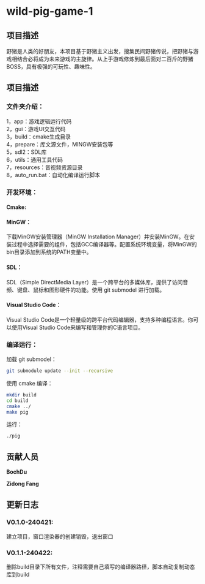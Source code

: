 # wild-pig-game-1

## **项目描述**

野猪是人类的好朋友，本项目基于野猪主义出发，搜集民间野猪传说，把野猪与游戏相结合必将成为未来游戏的主旋律。从上手游戏修炼到最后面对二百斤的野猪BOSS，具有极强的可玩性、趣味性。

## **项目描述**

### 文件夹介绍：
1，app：游戏逻辑运行代码
<br />
2，gui：游戏UI交互代码
<br />
3，build：cmake生成目录
<br />
4，prepare：库文源文件，MINGW安装包等
<br />
5，sdl2：SDL库
<br />
6，utils：通用工具代码
<br />
7，resources：音视频资源目录
<br />
8，auto_run.bat：自动化编译运行脚本

### 开发环境：
#### Cmake:

#### MinGW：
下载MinGW安装管理器（MinGW Installation Manager）并安装MinGW。在安装过程中选择需要的组件，包括GCC编译器等。配置系统环境变量，将MinGW的bin目录添加到系统的PATH变量中。

#### SDL：
SDL（Simple DirectMedia Layer）是一个跨平台的多媒体库，提供了访问音频、键盘、鼠标和图形硬件的功能。使用 git submodel 进行加载。

#### Visual Studio Code：
Visual Studio Code是一个轻量级的跨平台代码编辑器，支持多种编程语言。你可以使用Visual Studio Code来编写和管理你的C语言项目。

### 编译运行：

加载 git submodel：

```bash
git submodule update --init --recursive
```

使用 cmake 编译：

```bash
mkdir build
cd build
cmake ../
make pig
```

运行：

```bash
./pig
```

## **贡献人员**
**BochDu**

**Zidong Fang**

## **更新日志**

### V0.1.0-240421:
建立项目，窗口渲染器的创建销毁，退出窗口

### V0.1.1-240422:
删除build目录下所有文件，注释需要自己填写的编译器路径，脚本自动复制动态库到build

